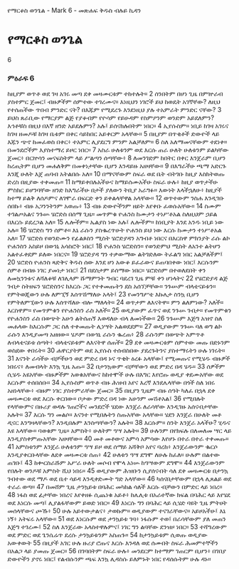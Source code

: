 ﻿
የማርቆስ ወንጌል - Mark 6 - መጽሐፍ ቅዱስ ብሉይ ኪዳን
# የማርቆስ ወንጌል
6
### ምዕራፍ 6
 ከዚያም ወጥቶ ወደ ገዛ አገሩ መጣ ደቀ መዛሙርቱም ተከተሉት።
2  ሰንበትም በሆነ ጊዜ በምኵራብ ያስተምር ጀመር፤ ብዙዎችም ሰምተው ተገረሙና። እነዚህን ነገሮች ይህ ከወዴት አገኛቸው? ለዚህ የተሰጠችው ጥበብ ምንድር ናት? በእጁም የሚደረጉ እንደነዚህ ያሉ ተአምራት ምንድር ናቸው?
3  ይህስ ጸራቢው የማርያም ልጅ የያቆብም የዮሳም የይሁዳም የስምዖንም ወንድም አይደለምን? እኅቶቹስ በዚህ በእኛ ዘንድ አይደሉምን? አሉ፤ ይሰናከሉበትም ነበር።
4  ኢየሱስም። ነቢይ ከገዛ አገሩና ከገዛ ዘመዶቹ ከገዛ ቤቱም በቀር ሳይከበር አይቀርም አላቸው።
5  በዚያም በጥቂቶች ድውዮች ላይ እጁን ጭኖ ከመፈወስ በቀር፥ ተአምር ሊያደርግ ምንም አልቻለም።
6  ስለ አለማመናቸውም ተደነቀ። በመንደሮችም እያስተማረ ይዞር ነበር።
7  አስራ ሁለቱንም ወደ እርሱ ጠራ ሁለት ሁለቱንም ይልካቸው ጀመር፥ በርኵሳን መናፍስትም ላይ ሥልጣን ሰጣቸው፥
8  ለመንገድም ከበትር በቀር እንጀራም ቢሆን ከረጢትም ቢሆን መሐለቅም በመቀነታቸው ቢሆን እንዳይዙ አዘዛቸው።
9  በእግራችሁ ጫማ አድርጉ እንጂ ሁለት እጀ ጠባብ አትልበሱ አለ።
10  በማናቸውም ስፍራ ወደ ቤት ብትገቡ ከዚያ እስክትወጡ ድረስ በዚያው ተቀመጡ።
11  ከማይቀበሉአችሁና ከማይሰሙአችሁ ስፍራ ሁሉ፥ ከዚያ ወጥታችሁ ምስክር ይሆንባቸው ዘንድ ከእግራችሁ በታች ያለውን ትቢያ አራግፉ። እውነት እላችኋለሁ፥ ከዚያች ከተማ ይልቅ ለሰዶምና ለገሞራ በፍርድ ቀን ይቀልላቸዋል አላቸው።
12  ወጥተውም ንስሐ እንዲገቡ ሰበኩ፥ ብዙ አጋንንትንም አወጡ፥
13  ብዙ ድውዮችንም ዘይት እየቀቡ ፈወሱአቸው።
14  ስሙም ተገልጦአልና ንጉሡ ሄሮድስ በሰማ ጊዜ። መጥምቁ ዮሐንስ ከሙታን ተነሥቶአል ስለዚህም ኃይል በእርሱ ይደረጋል አለ።
15  ሌሎችም። ኤልያስ ነው አሉ፤ ሌሎችም። ከነቢያት እንደ አንዱ ነቢይ ነው አሉ።
16  ሄሮድስ ግን ሰምቶ። እኔ ራሱን ያስቈረጥሁት ዮሐንስ ይህ ነው እርሱ ከሙታን ተነሥቶአል አለ።
17  ሄሮድስ የወንድሙን የፊልጶስን ሚስት ሄሮድያዳን አግብቶ ነበርና በእርስዋ ምክንያት ራሱ ልኮ ዮሐንስን አስይዞ በወኅኒ አሳስሮት ነበር፤
18  ዮሐንስ ሄሮድስን። የወንድምህ ሚስት ለአንተ ልትሆን አልተፈቀደም ይለው ነበርና።
19  ሄሮድያዳ ግን ተቃውማው ልትገድለው ትፈልግ ነበር አልቻለችም፤
20  ሄሮድስ ዮሐንስ ጻድቅና ቅዱስ ሰው እንደ ሆነ አውቆ ይፈራውና ይጠባበቀው ነበር፤ እርሱንም ሰምቶ በብዙ ነገር ያመነታ ነበር፤
21  በደስታም ይሰማው ነበር። ሄሮድስም በተወለደበት ቀን ለመኳንንቱና ለሻለቆቹ ለገሊላም ሹማምንት ግብር ባደረገ ጊዜ ምቹ ቀን ሆነላትና
22  የሄሮድያዳ ልጅ ገብታ ስትዘፍን ሄሮድስንና ከእርሱ ጋር የተቀመጡትን ደስ አሰኘቻቸው። ንጉሡም ብላቴናይቱን። የምትወጂውን ሁሉ ለምኚኝ እሰጥሽማለሁ አላት፤
23  የመንግሥቴ እኩሌታ ስንኳ ቢሆን የምትለምኚውን ሁሉ እሰጥሻለሁ ብሎ ማለላት።
24  ወጥታም ለእናትዋ። ምን ልለምነው? አለች። እርስዋም። የመጥምቁን የዮሐንስን ራስ አለች።
25  ወዲያውም ፈጥና ወደ ንጉሡ ገብታ። የመጥምቁን የዮሐንስን ራስ በወጭት አሁን ልትሰጠኝ እወዳለሁ ብላ ለመነችው።
26  ንጉሡም እጅግ አዝኖ ስለ መሐላው ከእርሱም ጋር ስለ ተቀመጡት ሊነሣት አልወደደም።
27  ወዲያውም ንጉሡ ባለ ወግ ልኮ ራሱን እንዲያመጣ አዘዘው። ሄዶም በወኅኒ ራሱን ቈረጠ፥
28  ራሱንም በወጭት አምጥቶ ለብላቴናይቱ ሰጣት፥ ብላቴናይቱም ለእናትዋ ሰጠች።
29  ደቀ መዛሙርቱም ሰምተው መጡ በድኑንም ወስደው ቀበሩት።
30  ሐዋርያትም ወደ ኢየሱስ ተሰብስበው ያደረጉትንና ያስተማሩትን ሁሉ ነገሩት።
31  እናንት ራሳችሁ ብቻችሁን ወደ ምድረ በዳ ኑና ጥቂት ዕረፉ አላቸው፤ የሚመጡና የሚሄዱ ብዙዎች ነበሩና፥ ለመብላት እንኳ ጊዜ አጡ።
32  በታንኳውም ብቻቸውን ወደ ምድረ በዳ ሄዱ።
33  ሰዎችም ሲሄዱ አዩአቸው ብዙዎችም አወቁአቸውና ከከተሞች ሁሉ በእግር እየሮጡ ወዲያ ቀደሙአቸው ወደ እርሱም ተሰበሰቡ።
34  ኢየሱስም ወጥቶ ብዙ ሕዝብ አየና እረኛ እንደሌላቸው በጎች ስለ ነበሩ አዘነላቸው፥ ብዙም ነገር ያስተምራቸው ጀመር።
35  በዚያን ጊዜም ብዙ ሰዓት ካለፈ በኋላ ደቀ መዛሙርቱ ወደ እርሱ ቀርበው። ቦታው ምድረ በዳ ነው አሁንም መሽቶአል፤
36  የሚበሉት የላቸውምና በዙሪያ ወዳሉ ገጠሮችና መንደሮች ሄደው እንጀራ ለራሳቸው እንዲገዙ አሰናብታቸው አሉት።
37  እርሱ ግን መልሶ። እናንተ የሚበሉትን ስጡአቸው አላቸው። ሄደን እንጀራ በሁለት መቶ ዲናር እንግዛላቸውን? እንዲበሉም እንስጣቸውን? አሉት።
38  እርሱም። ስንት እንጀራ አላችሁ? ሂዱና እዩ አላቸው። ባወቁም ጊዜ። አምስት፥ ሁለትም ዓሣ አሉት።
39  ሁሉንም በየክፍሉ በለመለመ ሣር ላይ እንዲያስቀምጡአቸው አዘዛቸው።
40  መቶ መቶውና አምሳ አምሳው እየሆኑ በተራ በተራ ተቀመጡ።
41  አምስቱንም እንጀራ ሁለቱንም ዓሣ ይዞ ወደ ሰማይ አሻቅቦ አየና ባረከ፥ እንጀራውንም ቈርሶ እንዲያቀርቡላቸው ለደቀ መዛሙርቱ ሰጠ፥
42  ሁለቱን ዓሣ ደግሞ ለሁሉ ከፈለ። ሁሉም በልተው ጠገቡ፤
43  ከቍርስራሹም አሥራ ሁለት መሶብ የሞላ አነሡ ከዓሣውም ደግሞ።
44  እንጀራውንም የበሉት ወንዶቹ አምስት ሺህ ነበሩ።
45  ወዲያውም ሕዝቡን ሲያሰናብት ሳለ ደቀ መዛሙርቱ በታንኳ ገብተው ወደ ማዶ ወደ ቤተ ሳይዳ እንዲቀድሙት ግድ አላቸው።
46  ካሰናበታቸውም በኋላ ሊጸልይ ወደ ተራራ ወጣ።
47  በመሸም ጊዜ ታንኳይቱ በባሕር መካከል ሳለች እርሱ ብቻውን በምድር ላይ ነበረ።
48  ነፋስ ወደ ፊታቸው ነበረና እየቀዘፉ ሲጨነቁ አይቶ፥ ከሌሊቱ በአራተኛው ክፍል በባሕር ላይ እየሄደ ወደ እነርሱ መጣ፤ ሊያልፋቸውም ይወድ ነበር።
49  እነርሱ ግን በባሕር ላይ ሲሄድ ባዩት ጊዜ ምትሀት መሰላቸውና ጮኹ፥
50  ሁሉ አይተውታልና፥ ታወኩም። ወዲያውም ተናገራቸውና። አይዞአችሁ፤ እኔ ነኝ፥ አትፍሩ አላቸው።
51  ወደ እነርሱም ወደ ታንኳይቱ ገባ፥ ነፋሱም ተወ፤ በራሳቸውም ያለ መጠን እጅግ ተገረሙ፤
52  ስለ እንጀራው አላስተዋሉምና፤ ነገር ግን ልባቸው ደንዝዞ ነበር።
53  ተሻግረውም ወደ ምድር ወደ ጌንሴሬጥ ደረሱ ታንኳይቱንም አስጠጉ።
54  ከታንኳይቱም ሲወጡ ወዲያው አውቀውት
55  በዚያች አገር ሁሉ ዙሪያ ሮጡና እርሱ እንዳለ ወደ ሰሙበት ስፍራ ሕመምተኞችን በአልጋ ላይ ያመጡ ጀመር።
56  በገባበትም ስፍራ ሁሉ፥ መንደርም ከተማም ገጠርም ቢሆን፥ በገበያ ድውዮችን ያኖሩ ነበር፤ የልብሱንም ጫፍ እንኳ ሊዳስሱ ይለምኑት ነበር የዳሰሱትም ሁሉ ዳኑ። 
